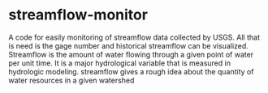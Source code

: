 # streamflow-monitor
A code for easily monitoring of streamflow data collected by USGS. All that is need is the gage number and historical streamflow can be visualized. Streamflow is the amount of water flowing through a given point of water per unit time. It is a major hydrological variable that is measured in hydrologic modeling. streamflow gives a rough idea about the quantity of water resources in a given watershed
